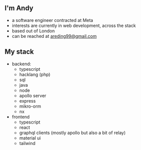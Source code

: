 ## I'm Andy
- a software engineer contracted at Meta
- interests are currently in web development, across the stack
- based out of London
- can be reached at areding99@gmail.com

## My stack
- backend:
    - typescript
    - hacklang (php)
    - sql
    - java
    - node
    - apollo server
    - express
    - mikro-orm
    - nx
- frontend
    - typescript
    - react
    - graphql clients (mostly apollo but also a bit of relay)
    - material ui
    - tailwind


<!---
areding99/areding99 is a ✨ special ✨ repository because its `README.md` (this file) appears on your GitHub profile.
You can click the Preview link to take a look at your changes.
--->
